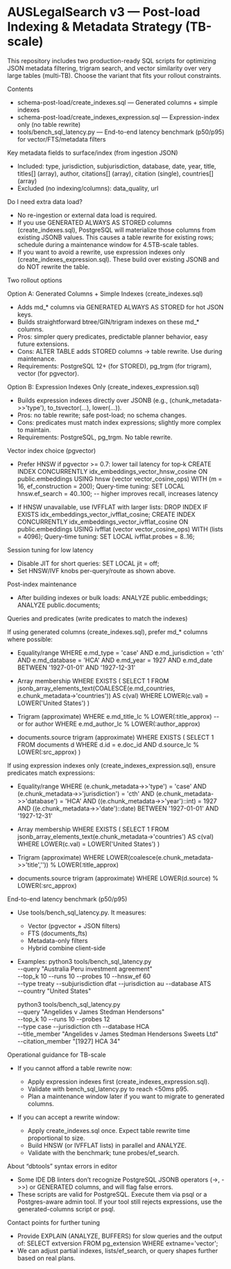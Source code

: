 # AUSLegalSearch v3 — Post-load Indexing & Metadata Strategy (TB-scale)

This repository includes two production-ready SQL scripts for optimizing JSON metadata filtering, trigram search, and vector similarity over very large tables (multi‑TB). Choose the variant that fits your rollout constraints.

Contents
- schema-post-load/create_indexes.sql — Generated columns + simple indexes
- schema-post-load/create_indexes_expression.sql — Expression-index only (no table rewrite)
- tools/bench_sql_latency.py — End-to-end latency benchmark (p50/p95) for vector/FTS/metadata filters

Key metadata fields to surface/index (from ingestion JSON)
- Included: type, jurisdiction, subjurisdiction, database, date, year, title, titles[] (array), author, citations[] (array), citation (single), countries[] (array)
- Excluded (no indexing/columns): data_quality, url

Do I need extra data load?
- No re-ingestion or external data load is required.
- If you use GENERATED ALWAYS AS STORED columns (create_indexes.sql), PostgreSQL will materialize those columns from existing JSONB values. This causes a table rewrite for existing rows; schedule during a maintenance window for 4.5TB-scale tables.
- If you want to avoid a rewrite, use expression indexes only (create_indexes_expression.sql). These build over existing JSONB and do NOT rewrite the table.

Two rollout options

Option A: Generated Columns + Simple Indexes (create_indexes.sql)
- Adds md_* columns via GENERATED ALWAYS AS STORED for hot JSON keys.
- Builds straightforward btree/GIN/trigram indexes on these md_* columns.
- Pros: simpler query predicates, predictable planner behavior, easy future extensions.
- Cons: ALTER TABLE adds STORED columns → table rewrite. Use during maintenance.
- Requirements: PostgreSQL 12+ (for STORED), pg_trgm (for trigram), vector (for pgvector).

Option B: Expression Indexes Only (create_indexes_expression.sql)
- Builds expression indexes directly over JSONB (e.g., (chunk_metadata->>'type'), to_tsvector(...), lower(...)).
- Pros: no table rewrite; safe post-load; no schema changes.
- Cons: predicates must match index expressions; slightly more complex to maintain.
- Requirements: PostgreSQL, pg_trgm. No table rewrite.

Vector index choice (pgvector)
- Prefer HNSW if pgvector >= 0.7: lower tail latency for top‑k
  CREATE INDEX CONCURRENTLY idx_embeddings_vector_hnsw_cosine
    ON public.embeddings USING hnsw (vector vector_cosine_ops)
    WITH (m = 16, ef_construction = 200);
  Query-time tuning:
  SET LOCAL hnsw.ef_search = 40..100; -- higher improves recall, increases latency

- If HNSW unavailable, use IVFFLAT with larger lists:
  DROP INDEX IF EXISTS idx_embeddings_vector_ivfflat_cosine;
  CREATE INDEX CONCURRENTLY idx_embeddings_vector_ivfflat_cosine
    ON public.embeddings USING ivfflat (vector vector_cosine_ops)
    WITH (lists = 4096);
  Query-time tuning:
  SET LOCAL ivfflat.probes = 8..16;

Session tuning for low latency
- Disable JIT for short queries:
  SET LOCAL jit = off;
- Set HNSW/IVF knobs per-query/route as shown above.

Post-index maintenance
- After building indexes or bulk loads:
  ANALYZE public.embeddings;
  ANALYZE public.documents;

Queries and predicates (write predicates to match the indexes)

If using generated columns (create_indexes.sql), prefer md_* columns where possible:
- Equality/range
  WHERE e.md_type = 'case'
    AND e.md_jurisdiction = 'cth'
    AND e.md_database = 'HCA'
    AND e.md_year = 1927
    AND e.md_date BETWEEN '1927-01-01' AND '1927-12-31'

- Array membership
  WHERE EXISTS (
    SELECT 1
    FROM jsonb_array_elements_text(COALESCE(e.md_countries, e.chunk_metadata->'countries')) AS c(val)
    WHERE LOWER(c.val) = LOWER('United States')
  )

- Trigram (approximate)
  WHERE e.md_title_lc % LOWER(:title_approx)
  -- or for author
  WHERE e.md_author_lc % LOWER(:author_approx)

- documents.source trigram (approximate)
  WHERE EXISTS (
    SELECT 1
    FROM documents d
    WHERE d.id = e.doc_id
      AND d.source_lc % LOWER(:src_approx)
  )

If using expression indexes only (create_indexes_expression.sql), ensure predicates match expressions:
- Equality/range
  WHERE (e.chunk_metadata->>'type') = 'case'
    AND (e.chunk_metadata->>'jurisdiction') = 'cth'
    AND (e.chunk_metadata->>'database') = 'HCA'
    AND ((e.chunk_metadata->>'year')::int) = 1927
    AND ((e.chunk_metadata->>'date')::date) BETWEEN '1927-01-01' AND '1927-12-31'

- Array membership
  WHERE EXISTS (
    SELECT 1
    FROM jsonb_array_elements_text(e.chunk_metadata->'countries') AS c(val)
    WHERE LOWER(c.val) = LOWER('United States')
  )

- Trigram (approximate)
  WHERE LOWER(coalesce(e.chunk_metadata->>'title','')) % LOWER(:title_approx)

- documents.source trigram (approximate)
  WHERE LOWER(d.source) % LOWER(:src_approx)

End-to-end latency benchmark (p50/p95)
- Use tools/bench_sql_latency.py. It measures:
  - Vector (pgvector + JSON filters)
  - FTS (documents_fts)
  - Metadata-only filters
  - Hybrid combine client-side
- Examples:
  python3 tools/bench_sql_latency.py \
    --query "Australia Peru investment agreement" \
    --top_k 10 --runs 10 --probes 10 --hnsw_ef 60 \
    --type treaty --subjurisdiction dfat --jurisdiction au --database ATS \
    --country "United States"

  python3 tools/bench_sql_latency.py \
    --query "Angelides v James Stedman Hendersons" \
    --top_k 10 --runs 10 --probes 12 \
    --type case --jurisdiction cth --database HCA \
    --title_member "Angelides v James Stedman Hendersons Sweets Ltd" \
    --citation_member "[1927] HCA 34"

Operational guidance for TB-scale
- If you cannot afford a table rewrite now:
  - Apply expression indexes first (create_indexes_expression.sql).
  - Validate with bench_sql_latency.py to reach <50ms p95.
  - Plan a maintenance window later if you want to migrate to generated columns.

- If you can accept a rewrite window:
  - Apply create_indexes.sql once. Expect table rewrite time proportional to size.
  - Build HNSW (or IVFFLAT lists) in parallel and ANALYZE.
  - Validate with the benchmark; tune probes/ef_search.

About “dbtools” syntax errors in editor
- Some IDE DB linters don’t recognize PostgreSQL JSONB operators (->, ->>) or GENERATED columns, and will flag false errors.
- These scripts are valid for PostgreSQL. Execute them via psql or a Postgres-aware admin tool. If your tool still rejects expressions, use the generated-columns script or psql.

Contact points for further tuning
- Provide EXPLAIN (ANALYZE, BUFFERS) for slow queries and the output of:
  SELECT extversion FROM pg_extension WHERE extname='vector';
- We can adjust partial indexes, lists/ef_search, or query shapes further based on real plans.
